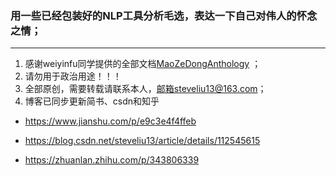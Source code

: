 ### 用一些已经包装好的NLP工具分析毛选，表达一下自己对伟人的怀念之情；

-----

1. 感谢weiyinfu同学提供的全部文档[MaoZeDongAnthology](https://github.com/weiyinfu/MaoZeDongAnthology) ；
2. 请勿用于政治用途！！！
4. 全部原创，需要转载请联系本人，邮箱steveliu13@163.com；
4. 博客已同步更新简书、csdn和知乎

+ https://www.jianshu.com/p/e9c3e4f4ffeb

+ https://blog.csdn.net/steveliu13/article/details/112545615
+ https://zhuanlan.zhihu.com/p/343806339


